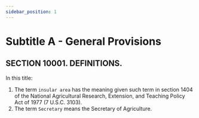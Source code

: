 ```yaml
---
sidebar_position: 1
---
```


# Subtitle A - General Provisions

## SECTION 10001. DEFINITIONS.

In this title:

1. The term `insular area` has the meaning given such term in section 1404 of the National Agricultural Research, Extension, and Teaching Policy Act of 1977 (7 U.S.C. 3103).
1. The term `Secretary` means the Secretary of Agriculture.
